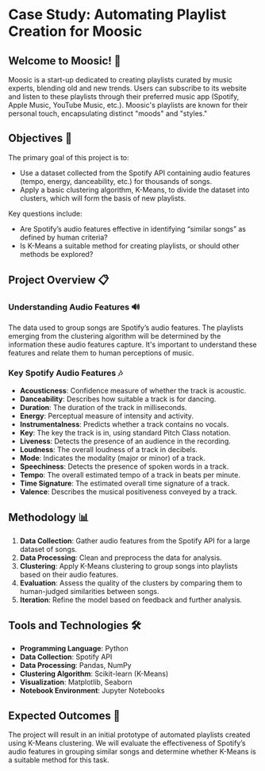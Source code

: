 # Case Study: Automating Playlist Creation for Moosic

## Welcome to Moosic! 🎵

Moosic is a start-up dedicated to creating playlists curated by music experts, blending old and new trends. Users can subscribe to its website and listen to these playlists through their preferred music app (Spotify, Apple Music, YouTube Music, etc.). Moosic's playlists are known for their personal touch, encapsulating distinct "moods" and "styles."

## Objectives 🚀

The primary goal of this project is to:
- Use a dataset collected from the Spotify API containing audio features (tempo, energy, danceability, etc.) for thousands of songs.
- Apply a basic clustering algorithm, K-Means, to divide the dataset into clusters, which will form the basis of new playlists.

Key questions include:
- Are Spotify’s audio features effective in identifying “similar songs” as defined by human criteria?
- Is K-Means a suitable method for creating playlists, or should other methods be explored?

## Project Overview 📋

### Understanding Audio Features 🔊
The data used to group songs are Spotify’s audio features. The playlists emerging from the clustering algorithm will be determined by the information these audio features capture. It's important to understand these features and relate them to human perceptions of music.

### Key Spotify Audio Features 🎶
- **Acousticness**: Confidence measure of whether the track is acoustic.
- **Danceability**: Describes how suitable a track is for dancing.
- **Duration**: The duration of the track in milliseconds.
- **Energy**: Perceptual measure of intensity and activity.
- **Instrumentalness**: Predicts whether a track contains no vocals.
- **Key**: The key the track is in, using standard Pitch Class notation.
- **Liveness**: Detects the presence of an audience in the recording.
- **Loudness**: The overall loudness of a track in decibels.
- **Mode**: Indicates the modality (major or minor) of a track.
- **Speechiness**: Detects the presence of spoken words in a track.
- **Tempo**: The overall estimated tempo of a track in beats per minute.
- **Time Signature**: The estimated overall time signature of a track.
- **Valence**: Describes the musical positiveness conveyed by a track.

## Methodology 📊

1. **Data Collection**: Gather audio features from the Spotify API for a large dataset of songs.
2. **Data Processing**: Clean and preprocess the data for analysis.
3. **Clustering**: Apply K-Means clustering to group songs into playlists based on their audio features.
4. **Evaluation**: Assess the quality of the clusters by comparing them to human-judged similarities between songs.
5. **Iteration**: Refine the model based on feedback and further analysis.

## Tools and Technologies 🛠️

- **Programming Language**: Python
- **Data Collection**: Spotify API
- **Data Processing**: Pandas, NumPy
- **Clustering Algorithm**: Scikit-learn (K-Means)
- **Visualization**: Matplotlib, Seaborn
- **Notebook Environment**: Jupyter Notebooks

## Expected Outcomes 🎯

The project will result in an initial prototype of automated playlists created using K-Means clustering. We will evaluate the effectiveness of Spotify’s audio features in grouping similar songs and determine whether K-Means is a suitable method for this task.
